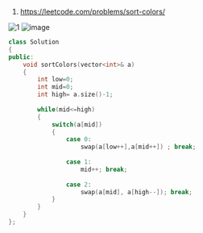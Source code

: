 1. https://leetcode.com/problems/sort-colors/

![1](https://user-images.githubusercontent.com/37560890/166398729-028b0bbe-e170-4d22-9e5d-b73dd14b35e8.jpg)
![image](https://user-images.githubusercontent.com/37560890/169198445-aa54a5af-7d3f-439a-9ac7-31be865a10f7.png)

```cpp
class Solution 
{
public:
    void sortColors(vector<int>& a) 
    {
        int low=0;
        int mid=0;
        int high= a.size()-1;
        
        while(mid<=high)
        {
            switch(a[mid])
            {
                case 0: 
                    swap(a[low++],a[mid++]) ; break;
                        
                case 1:
                    mid++; break;
                    
                case 2: 
                    swap(a[mid], a[high--]); break; 
            }
        }
    }
};
```
